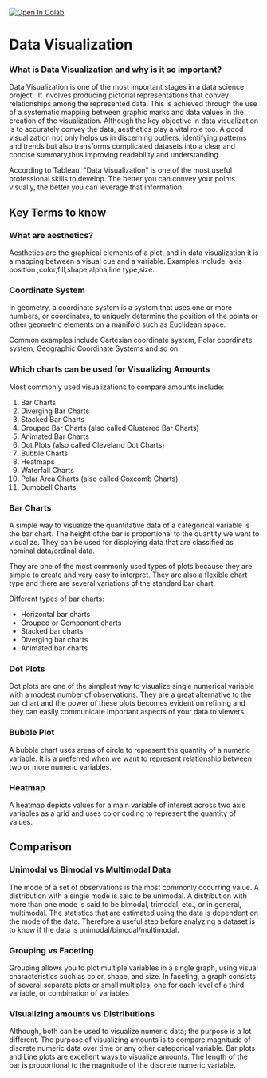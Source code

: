 [![Open In Colab](https://colab.research.google.com/assets/colab-badge.svg)](https://colab.research.google.com/github/prabhupavitra/Data-Visualization/blob/master/)

# Data Visualization

### What is Data Visualization and why is it so important?

Data Visualization is one of the most important stages in a data science project. 
It involves producing pictorial representations that convey relationships among the represented data. This is achieved through the use of a systematic mapping between graphic marks and data values in the creation of the visualization. Although the key objective in data visualization is to accurately convey the data, aesthetics play a vital role too. 
A good visualization not only helps us in discerning outliers, identifying patterns and trends but also transforms  complicated datasets into a clear and concise summary,thus improving readability and understanding.

According to Tableau, "Data Visualization" is one of the most useful professional skills to develop. The better you can convey your points visually, the better you can leverage that information.

## Key Terms to know

### What are aesthetics?
Aesthetics are the graphical elements of a plot, and in data visualization it is a mapping between a visual cue and a variable. Examples include: axis position ,color,fill,shape,alpha,line type,size.

### Coordinate System
In geometry, a coordinate system is a system that uses one or more numbers, or coordinates, to uniquely determine the position of the points or other geometric elements on a manifold such as Euclidean space. 

Common examples include Cartesian coordinate system, Polar coordinate system, Geographic Coordinate Systems and so on.

### Which charts can be used for Visualizing Amounts

Most commonly used visualizations to compare amounts include:

1. Bar Charts
2. Diverging Bar Charts    
3. Stacked Bar Charts
4. Grouped Bar Charts (also called Clustered Bar Charts)
5. Animated Bar Charts
6. Dot Plots (also called Cleveland Dot Charts)
7. Bubble Charts
8. Heatmaps
9.  Waterfall Charts
10. Polar Area Charts (also called Coxcomb Charts)
11. Dumbbell Charts

### Bar Charts

A simple way to visualize the quantitative data of a categorical variable is the bar chart. The height ofthe bar is proportional to the quantity we want to visualize. They can be used for displaying data that are classified as nominal data/ordinal data.

They are one of the most commonly used types of plots because they are simple to create and very easy to interpret. They are also a flexible chart type and there are several variations of the standard bar chart.

Different types of bar charts:
- Horizontal bar charts
- Grouped or Component charts
- Stacked bar charts
- Diverging bar charts
- Animated bar charts

### Dot Plots

Dot plots are one of the simplest way to visualize single numerical variable with a 
modest number of observations. They are a great alternative to the bar chart and the power of these plots becomes evident on refining and they can easily communicate important aspects of your data to viewers. 

### Bubble Plot

A bubble chart uses areas of circle to represent the quantity of a numeric variable. It is a preferred when we want to represent relationship between two or more numeric variables.

### Heatmap

A heatmap depicts values for a main variable of interest across two axis variables as a grid and uses color coding to represent the quantity of values.

## Comparison

### Unimodal vs Bimodal vs Multimodal Data 
 The mode of a set of observations is the most commonly occurring value. A distribution with a single mode is said to be unimodal. A distribution with more than one mode is said to be bimodal, trimodal, etc., or in general, multimodal.
    The statistics that are estimated using the data is dependent on the mode of the data. Therefore a useful step before analyzing a dataset is to know if the data is unimodal/bimodal/multimodal. 
    
### Grouping vs Faceting
Grouping allows you to plot multiple variables in a single graph, using visual characteristics such as color, shape, and size.
In faceting, a graph consists of several separate plots or small multiples, one for each level of a third variable, or combination of variables

### Visualizing amounts vs Distributions
Although, both can be used to visualize numeric data; the purpose is a lot different.
  The purpose of visualizing amounts is to compare magnitude of discrete numeric data over time or any other categorical variable. Bar plots and Line plots are excellent ways to visualize amounts. The length of the bar is proportional to the magnitude of the discrete numeric variable.
